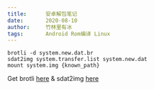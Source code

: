 ```yaml
---
title:      安卓解包笔记
date:       2020-08-10
author:     竹林里有冰
tags:       Android Rom编译 Linux
---
```


```
brotli -d system.new.dat.br
sdat2img system.transfer.list system.new.dat
mount system.img {known_path}
```

Get brotli [here](https://github.com/google/brotli) & sdat2img [here](https://github.com/xpirt/sdat2img)